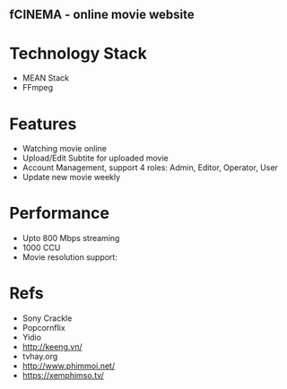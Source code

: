 fCINEMA - online movie website
---

# Technology Stack
- MEAN Stack
- FFmpeg

# Features
- Watching movie online
- Upload/Edit Subtite for uploaded movie
- Account Management, support 4 roles: Admin, Editor, Operator, User
- Update new movie weekly

# Performance
- Upto 800 Mbps streaming
- 1000 CCU
- Movie resolution support: 

# Refs
- Sony Crackle
- Popcornflix
- Yidio
- http://keeng.vn/
- tvhay.org
- http://www.phimmoi.net/
- https://xemphimso.tv/
